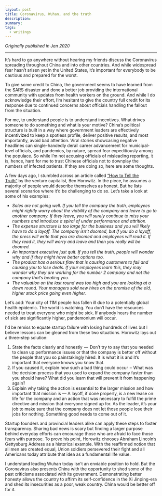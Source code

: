 ```yaml
---
layout: post
title: Coronavirus, Wuhan, and the truth
description:
summary:
tags:
  - writings
---
```


_Originally published in Jan 2020_

---

It’s hard to go anywhere without hearing my friends discuss the Coronavirus spreading throughout China and into other countries. And while widespread fear hasn’t arisen yet in the United States, it’s important for everybody to be cautious and prepared for the worst.

To give some credit to China, the government seems to have learned from the SARS disaster and done a better job providing the international community with updates from health workers on the ground. And while I do acknowledge their effort, I’m hesitant to give the country full credit for its response due to continued concerns about officials handling the fallout from the situation.

For me, to understand people is to understand incentives. What drives someone to do something and what is your motive? China’s political structure is built in a way where government leaders are effectively incentivized to keep a spotless profile, deliver positive results, and most importantly, avoid bad attention. Viral stories showcasing negative headlines can single-handedly derail career advancement for municipal-level officials, and pandemics, by nature, spread fear expeditiously among the populace. So while I’m not accusing officials of misleading reporting, it is, hence, hard for me to trust Chinese officials not to downplay the numbers of infected patients. If they are doing so, here are some thoughts.

A few days ago, I stumbled across an article called [“How to Tell the Truth”](https://a16z.com/2017/07/27/how-to-tell-the-truth/) by the venture capitalist, Ben Horowitz. In the piece, he assumes a majority of people would describe themselves as honest. But he lists several scenarios where it’d be challenging to do so. Let’s take a look at some of his examples:

- _Sales are not going well. If you tell the company the truth, employees might rightly worry about the viability of the company and leave to go to another company. If they leave, you will surely continue to miss your numbers and introduce a spiral of under performance and attrition._
- _The expense structure is too large for the business and you will likely have to do a layoff. The company isn’t doomed, but if you do a layoff, the press will write that you are doomed and employees will read it. If they read it, they will worry and leave and then you really will be doomed._
- _An important executive just quit. If you tell the truth, people will wonder why and if they might have better options too._
- _The product has a serious flaw that is causing customers to fail and causing you to lose deals. If your employees learn this, they may wonder why they are working for the number 2 company and not the company that’s beating you._
- _The valuation on the last round was too high and you are looking at a down round. Your managers sold new hires on the promise of the old, higher stock price going even higher._

Let’s add: Your city of 11M people has fallen ill due to a potentially global health epidemic. The world is watching. You don’t have the resources needed to treat everyone who might be sick. If anybody hears the number of sick are significantly higher, pandemonium will occur.

I'd be remiss to equate startup failure with losing hundreds of lives but I believe lessons can be gleaned from these two situations. Horowitz lays out a three-step solution:

1. State the facts clearly and honestly  —  Don’t try to say that you needed to clean up performance issues or that the company is better off without the people that you so painstakingly hired. It is what it is and it’s important that everyone knows you know that.
2. If you caused it, explain how such a bad thing could occur  –  What was the decision process that you used to expand the company faster than you should have? What did you learn that will prevent it from happening again?
3. Explain why taking the action is essential to the larger mission and how important that mission is — A layoff, if done properly, is a new lease on life for the company and an action that was necessary to fulfill the prime directive and mission that everyone signed up for. As the leader, it’s your job to make sure that the company does not let those people lose their jobs for nothing. Something good needs to come out of it.

Startup founders and provincial leaders alike can apply these steps to foster transparency. Sharing bad news is scary but finding a larger purpose behind everyday efforts can encourage those who are afraid to face those fears with purpose. To prove his point, Horowitz chooses Abraham Lincoln’s Gettysburg Address as a historical example. With the reaffirmed notion that all men are created equal, Union soldiers persevered their fight and all Americans today attribute that idea as a fundamental life value.

I understand leading Wuhan today isn’t an enviable position to hold. But the Coronavirus also presents China with the opportunity to shed some of the past criticisms associated with its government. Demonstrating better honesty allows the country to affirm its self-confidence in the Xi Jinping-era and shed its insecurities as a poor, weak country. China would be better off for it.
